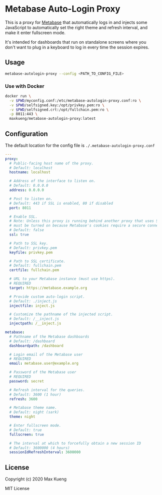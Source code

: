 # Metabase Auto-Login Proxy

This is a proxy for [Metabase](https://www.metabase.com/) that automatically
logs in and injects some JavaScript to automatically set the right theme and
refresh interval, and make it enter fullscreen mode.

It's intended for dashboards that run on standalone screens where you don't
want to plug in a keyboard to log in every time the session expires.

## Usage

```sh
metabase-autologin-proxy --config <PATH_TO_CONFIG_FILE>
```

### Use with Docker

```sh
docker run \
  -v $PWD/myconfig.conf:/etc/metabase-autologin-proxy.conf:ro \
  -v $PWD/selfsigned.key:/opt/privkey.pem:ro \
  -v $PWD/selfsigned.crt:/opt/fullchain.pem:ro \
  -p 8011:443 \
  maxkueng/metabase-autologin-proxy:latest
```

## Configuration

The default location for the config file is `./.metabase-autologin-proxy.conf`

```yaml
---
proxy:
  # Public-facing host name of the proxy.
  # Default: localhost
  hostname: localhost

  # Address of the interface to listen on.
  # Default: 0.0.0.0
  address: 0.0.0.0

  # Post to listen on.
  # Default: 443 if SSL is enabled, 80 if disabled
  port: 8011

  # Enable SSL.
  # Note: Unless this proxy is running behind another proxy that uses SSL, SSL
  # must be turned on because Metabase's cookies require a secure connection.
  # Default: false
  ssl: true

  # Path to SSL key.
  # Default: privkey.pem
  keyfile: privkey.pem

  # Path to SSL certificate.
  # Default: fullchain.pem
  certfile: fullchain.pem

  # URL to your Metabase instance (must use https).
  # REQUIRED
  target: https://metabase.example.org

  # Provide custom auto-login script.
  # Default: ./inject.js
  injectfile: inject.js

  # Customize the pathname of the injected script.
  # Default: /__inject.js
  injectpath: /__inject.js

metabase:
  # Pathname of the Metabase dashboards
  # Default: /dashboard
  dashboardpath: /dashboard

  # Login email of the Metabase user
  # REQUIRED
  email: metabase.user@example.org

  # Password of the Metabase user
  # REQUIRED
  password: secret

  # Refresh interval for the queries.
  # Default: 3600 (1 hour)
  refresh: 3600

  # Metabase theme name.
  # Default: night (sark)
  theme: night

  # Enter fullscreen mode.
  # Default: true
  fullscreen: true

  # The interval at which to forcefully obtain a new session ID
  # Default: 3600000 (4 hours)
  sessionIdRefreshInterval: 3600000
```

## License

Copyright (c) 2020 Max Kueng

MIT License

